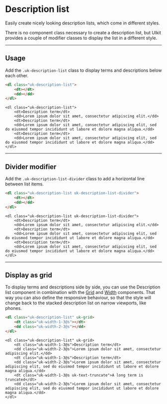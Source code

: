 # Description list

<p class="uk-text-lead">Easily create nicely looking description lists, which come in different styles.</p>


There is no component class necessary to create a description list, but UIkit provides a couple of modifier classes to display the list in a different style.

***

## Usage

Add the `.uk-description-list` class to display terms and descriptions below each other.

```html
<dl class="uk-description-list">
    <dt></dt>
    <dd></dd>
</dl>
```

```example
<dl class="uk-description-list">
    <dt>Description term</dt>
    <dd>Lorem ipsum dolor sit amet, consectetur adipiscing elit.</dd>
    <dt>Description term</dt>
    <dd>Lorem ipsum dolor sit amet, consectetur adipiscing elit, sed do eiusmod tempor incididunt ut labore et dolore magna aliqua.</dd>
    <dt>Description term</dt>
    <dd>Lorem ipsum dolor sit amet, consectetur adipiscing elit, sed do eiusmod tempor incididunt ut labore et dolore magna aliqua.</dd>
</dl>
```

***

## Divider modifier

Add the `.uk-description-list-divider` class to add a horizontal line between list items.

```html
<dl class="uk-description-list uk-description-list-divider">
    <dt></dt>
    <dd></dd>
</dl>
```

```example
<dl class="uk-description-list uk-description-list-divider">
    <dt>Description term</dt>
    <dd>Lorem ipsum dolor sit amet, consectetur adipiscing elit.</dd>
    <dt>Description term</dt>
    <dd>Lorem ipsum dolor sit amet, consectetur adipiscing elit, sed do eiusmod tempor incididunt ut labore et dolore magna aliqua.</dd>
    <dt>Description term</dt>
    <dd>Lorem ipsum dolor sit amet, consectetur adipiscing elit, sed do eiusmod tempor incididunt ut labore et dolore magna aliqua.</dd>
</dl>
```

***

## Display as grid

To display terms and descriptions side by side, you can use the Description list component in combination with the [Grid](grid.md) and [Width](width.md) components. That way you can also define the responsive behaviour, so that the style will change back to the stacked description list on narrow viewports, like phones.

```html
<dl class="uk-description-list" uk-grid>
    <dt class="uk-width-1-3@s"></dt>
    <dd class="uk-width-2-3@s"></dd>
</dl>
```

```example
<dl class="uk-description-list" uk-grid>
    <dt class="uk-width-1-3@s">Description term</dt>
    <dd class="uk-width-2-3@s">Lorem ipsum dolor sit amet, consectetur adipiscing elit.</dd>
    <dt class="uk-width-1-3@s">Description term</dt>
    <dd class="uk-width-2-3@s">Lorem ipsum dolor sit amet, consectetur adipiscing elit, sed do eiusmod tempor incididunt ut labore et dolore magna aliqua.</dd>
    <dt class="uk-width-1-3@s uk-text-truncate">A long term is truncated</dt>
    <dd class="uk-width-2-3@s">Lorem ipsum dolor sit amet, consectetur adipiscing elit, sed do eiusmod tempor incididunt ut labore et dolore magna aliqua.</dd>
</dl>
```